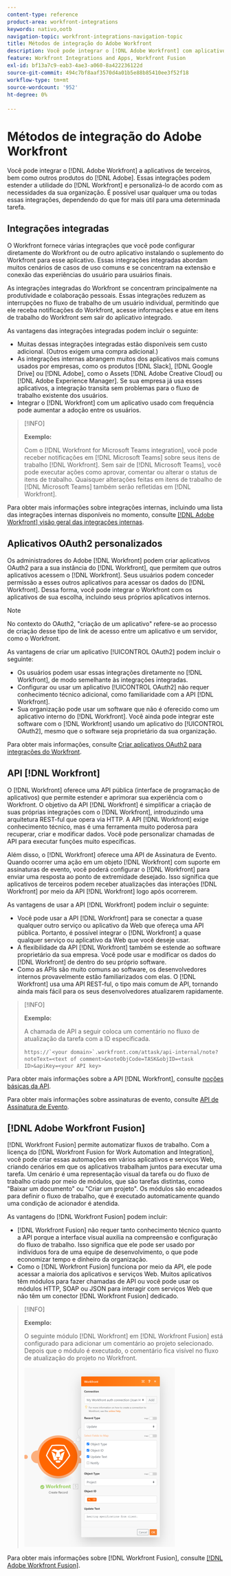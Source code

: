 ```yaml
---
content-type: reference
product-area: workfront-integrations
keywords: nativo,ootb
navigation-topic: workfront-integrations-navigation-topic
title: Métodos de integração do Adobe Workfront
description: Você pode integrar o [!DNL Adobe Workfront] com aplicativos de terceiros. Essas integrações podem estender a utilidade do  [!DNL Workfront]  e adaptá-lo às necessidades da sua organização. É possível usar qualquer uma ou todas essas integrações, dependendo do que for mais útil para uma determinada tarefa.
feature: Workfront Integrations and Apps, Workfront Fusion
exl-id: bf13a7c9-eab3-4ae3-a060-8a422236122d
source-git-commit: 494c7bf8aaf3570d4a01b5e88b85410ee3f52f18
workflow-type: tm+mt
source-wordcount: '952'
ht-degree: 0%

---
```


# Métodos de integração do Adobe Workfront

Você pode integrar o [!DNL Adobe Workfront] a aplicativos de terceiros, bem como outros produtos do [!DNL Adobe]. Essas integrações podem estender a utilidade do [!DNL Workfront] e personalizá-lo de acordo com as necessidades da sua organização. É possível usar qualquer uma ou todas essas integrações, dependendo do que for mais útil para uma determinada tarefa.

## Integrações integradas

O Workfront fornece várias integrações que você pode configurar diretamente do Workfront ou de outro aplicativo instalando o suplemento do Workfront para esse aplicativo. Essas integrações integradas abordam muitos cenários de casos de uso comuns e se concentram na extensão e conexão das experiências do usuário para usuários finais.

As integrações integradas do Workfront se concentram principalmente na produtividade e colaboração pessoais. Essas integrações reduzem as interrupções no fluxo de trabalho de um usuário individual, permitindo que ele receba notificações do Workfront, acesse informações e atue em itens de trabalho do Workfront sem sair do aplicativo integrado.

As vantagens das integrações integradas podem incluir o seguinte:

* Muitas dessas integrações integradas estão disponíveis sem custo adicional. (Outros exigem uma compra adicional.)
* As integrações internas abrangem muitos dos aplicativos mais comuns usados por empresas, como os produtos [!DNL Slack], [!DNL Google Drive] ou [!DNL Adobe], como o Assets [!DNL Adobe Creative Cloud] ou [!DNL Adobe Experience Manager]. Se sua empresa já usa esses aplicativos, a integração transita sem problemas para o fluxo de trabalho existente dos usuários.
* Integrar o [!DNL Workfront] com um aplicativo usado com frequência pode aumentar a adoção entre os usuários.

>[!INFO]
>
>**Exemplo:**
>
>Com o [!DNL Workfront for Microsoft Teams integration], você pode receber notificações em [!DNL Microsoft Teams] sobre seus itens de trabalho [!DNL Workfront]. Sem sair de [!DNL Microsoft Teams], você pode executar ações como aprovar, comentar ou alterar o status de itens de trabalho. Quaisquer alterações feitas em itens de trabalho de [!DNL Microsoft Teams] também serão refletidas em [!DNL Workfront].

Para obter mais informações sobre integrações internas, incluindo uma lista das integrações internas disponíveis no momento, consulte [[!DNL Adobe Workfront] visão geral das integrações internas](../workfront-integrations-and-apps/built-in-integrations-non-admin.md).

## Aplicativos OAuth2 personalizados

Os administradores do Adobe [!DNL Workfront] podem criar aplicativos OAuth2 para a sua instância do [!DNL Workfront], que permitem que outros aplicativos acessem o [!DNL Workfront]. Seus usuários podem conceder permissão a esses outros aplicativos para acessar os dados do [!DNL Workfront]. Dessa forma, você pode integrar o Workfront com os aplicativos de sua escolha, incluindo seus próprios aplicativos internos.

>[!NOTE]
>
>No contexto do OAuth2, &quot;criação de um aplicativo&quot; refere-se ao processo de criação desse tipo de link de acesso entre um aplicativo e um servidor, como o Workfront.

As vantagens de criar um aplicativo [!UICONTROL OAuth2] podem incluir o seguinte:

* Os usuários podem usar essas integrações diretamente no [!DNL Workfront], de modo semelhante às integrações integradas.
* Configurar ou usar um aplicativo [!UICONTROL OAuth2] não requer conhecimento técnico adicional, como familiaridade com a API [!DNL Workfront].
* Sua organização pode usar um software que não é oferecido como um aplicativo interno do [!DNL Workfront]. Você ainda pode integrar este software com o [!DNL Workfront] usando um aplicativo do [!UICONTROL OAuth2], mesmo que o software seja proprietário da sua organização.

Para obter mais informações, consulte [Criar aplicativos OAuth2 para integrações do Workfront](../administration-and-setup/configure-integrations/create-oauth-application.md).

## API [!DNL Workfront]

O [!DNL Workfront] oferece uma API pública (interface de programação de aplicativos) que permite estender e aprimorar sua experiência com o Workfront. O objetivo da API [!DNL Workfront] é simplificar a criação de suas próprias integrações com o [!DNL Workfront], introduzindo uma arquitetura REST-ful que opera via HTTP. A API [!DNL Workfront] exige conhecimento técnico, mas é uma ferramenta muito poderosa para recuperar, criar e modificar dados. Você pode personalizar chamadas de API para executar funções muito específicas.

Além disso, o [!DNL Workfront] oferece uma API de Assinatura de Evento. Quando ocorrer uma ação em um objeto [!DNL Workfront] com suporte em assinaturas de evento, você poderá configurar o [!DNL Workfront] para enviar uma resposta ao ponto de extremidade desejado. Isso significa que aplicativos de terceiros podem receber atualizações das interações [!DNL Workfront] por meio da API [!DNL Workfront] logo após ocorrerem.

As vantagens de usar a API [!DNL Workfront] podem incluir o seguinte:

* Você pode usar a API [!DNL Workfront] para se conectar a quase qualquer outro serviço ou aplicativo da Web que ofereça uma API pública. Portanto, é possível integrar o [!DNL Workfront] a quase qualquer serviço ou aplicativo da Web que você deseje usar.
* A flexibilidade da API [!DNL Workfront] também se estende ao software proprietário da sua empresa. Você pode usar e modificar os dados do [!DNL Workfront] de dentro do seu próprio software.
* Como as APIs são muito comuns ao software, os desenvolvedores internos provavelmente estão familiarizados com elas. O [!DNL Workfront] usa uma API REST-ful, o tipo mais comum de API, tornando ainda mais fácil para os seus desenvolvedores atualizarem rapidamente.

>[!INFO]
>
>**Exemplo:**
>
>A chamada de API a seguir coloca um comentário no fluxo de atualização da tarefa com a ID especificada.
>
>```
>https://`<your domain>`.workfront.com/attask/api-internal/note?noteText=<text of comment>&noteObjCode=TASK&objID=<task ID>&apiKey=<your API key>
>```

Para obter mais informações sobre a API [!DNL Workfront], consulte [noções básicas da API](../wf-api/general/api-basics.md).

Para obter mais informações sobre assinaturas de evento, consulte [API de Assinatura de Evento](../wf-api/general/event-subs-api.md).

## [!DNL Adobe Workfront Fusion]

[!DNL Workfront Fusion] permite automatizar fluxos de trabalho. Com a licença do [!DNL Workfront Fusion for Work Automation and Integration], você pode criar essas automações em vários aplicativos e serviços Web, criando cenários em que os aplicativos trabalham juntos para executar uma tarefa. Um cenário é uma representação visual da tarefa ou do fluxo de trabalho criado por meio de módulos, que são tarefas distintas, como &quot;Baixar um documento&quot; ou &quot;Criar um projeto&quot;. Os módulos são encadeados para definir o fluxo de trabalho, que é executado automaticamente quando uma condição de acionador é atendida.

As vantagens do [!DNL Workfront Fusion] podem incluir:

* [!DNL Workfront Fusion] não requer tanto conhecimento técnico quanto a API porque a interface visual auxilia na compreensão e configuração do fluxo de trabalho. Isso significa que ele pode ser usado por indivíduos fora de uma equipe de desenvolvimento, o que pode economizar tempo e dinheiro da organização.
* Como o [!DNL Workfront Fusion] funciona por meio da API, ele pode acessar a maioria dos aplicativos e serviços Web. Muitos aplicativos têm módulos para fazer chamadas de API ou você pode usar os módulos HTTP, SOAP ou JSON para interagir com serviços Web que não têm um conector [!DNL Workfront Fusion] dedicado.

>[!INFO]
>
>**Exemplo:**
>
>O seguinte módulo [!DNL Workfront] em [!DNL Workfront Fusion] está configurado para adicionar um comentário ao projeto selecionado. Depois que o módulo é executado, o comentário fica visível no fluxo de atualização do projeto no Workfront.
>
>![Exemplo: Adicionando um comentário no Fusion](assets/fusion-example-comment-350x416.png)

Para obter mais informações sobre [!DNL Workfront Fusion], consulte [[!DNL Adobe Workfront Fusion]](https://experienceleague.adobe.com/en/docs/workfront-fusion/using/home).

